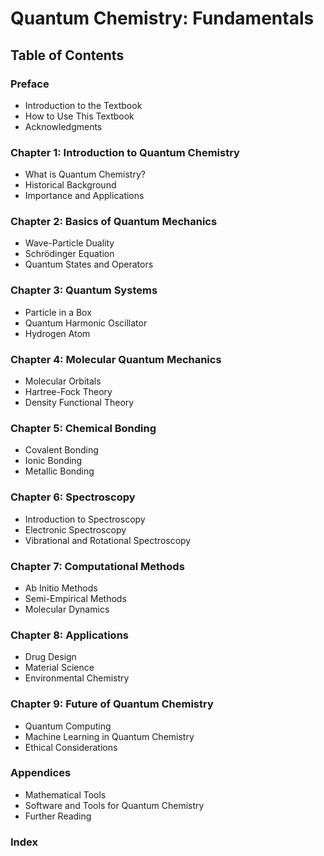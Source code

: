 # Quantum Chemistry: Fundamentals

## Table of Contents

### Preface
- Introduction to the Textbook
- How to Use This Textbook
- Acknowledgments

### Chapter 1: Introduction to Quantum Chemistry
- What is Quantum Chemistry?
- Historical Background
- Importance and Applications

### Chapter 2: Basics of Quantum Mechanics
- Wave-Particle Duality
- Schrödinger Equation
- Quantum States and Operators

### Chapter 3: Quantum Systems
- Particle in a Box
- Quantum Harmonic Oscillator
- Hydrogen Atom

### Chapter 4: Molecular Quantum Mechanics
- Molecular Orbitals
- Hartree-Fock Theory
- Density Functional Theory

### Chapter 5: Chemical Bonding
- Covalent Bonding
- Ionic Bonding
- Metallic Bonding

### Chapter 6: Spectroscopy
- Introduction to Spectroscopy
- Electronic Spectroscopy
- Vibrational and Rotational Spectroscopy

### Chapter 7: Computational Methods
- Ab Initio Methods
- Semi-Empirical Methods
- Molecular Dynamics

### Chapter 8: Applications
- Drug Design
- Material Science
- Environmental Chemistry

### Chapter 9: Future of Quantum Chemistry
- Quantum Computing
- Machine Learning in Quantum Chemistry
- Ethical Considerations

### Appendices
- Mathematical Tools
- Software and Tools for Quantum Chemistry
- Further Reading

### Index
